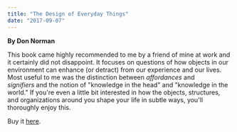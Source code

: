 ```yaml
---
title: "The Design of Everyday Things"
date: "2017-09-07"
---
```


**By Don Norman**

This book came highly recommended to me by a friend of mine at work and it certainly did not disappoint. It focuses on questions of how objects in our environment can enhance (or detract) from our experience and our lives. Most useful to me was the distinction between _affordances_ and _signifiers_ and the notion of "knowledge in the head" and "knowledge in the world." If you're even a little bit interested in how the objects, structures, and organizations around you shape your life in subtle ways, you'll thoroughly enjoy this.

Buy it [here](https://smile.amazon.com/Design-Everyday-Things-Revised-Expanded-ebook/dp/B00E257T6C/ref=sr_1_1?s=digital-text&ie=UTF8&qid=1507241058&sr=1-1&keywords=the+design+of+everyday+things).
